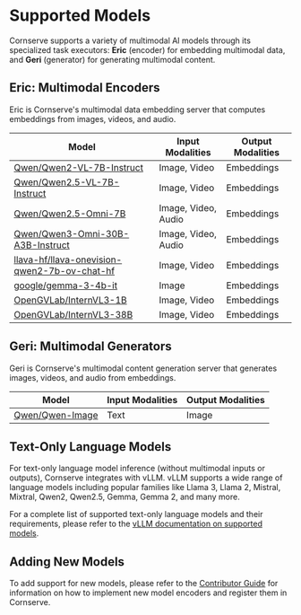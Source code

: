 # Supported Models

Cornserve supports a variety of multimodal AI models through its specialized task executors: **Eric** (encoder) for embedding multimodal data, and **Geri** (generator) for generating multimodal content.

## Eric: Multimodal Encoders

Eric is Cornserve's multimodal data embedding server that computes embeddings from images, videos, and audio.

| Model | Input Modalities | Output Modalities |
|-------|------------------|-------------------|
| [Qwen/Qwen2-VL-7B-Instruct](https://huggingface.co/Qwen/Qwen2-VL-7B-Instruct) | Image, Video | Embeddings |
| [Qwen/Qwen2.5-VL-7B-Instruct](https://huggingface.co/Qwen/Qwen2.5-VL-7B-Instruct) | Image, Video | Embeddings |
| [Qwen/Qwen2.5-Omni-7B](https://huggingface.co/Qwen/Qwen2.5-Omni-7B) | Image, Video, Audio | Embeddings |
| [Qwen/Qwen3-Omni-30B-A3B-Instruct](https://huggingface.co/Qwen/Qwen3-Omni-30B-A3B-Instruct) | Image, Video, Audio | Embeddings |
| [llava-hf/llava-onevision-qwen2-7b-ov-chat-hf](https://huggingface.co/llava-hf/llava-onevision-qwen2-7b-ov-chat-hf) | Image, Video | Embeddings |
| [google/gemma-3-4b-it](https://huggingface.co/google/gemma-3-4b-it) | Image | Embeddings |
| [OpenGVLab/InternVL3-1B](https://huggingface.co/OpenGVLab/InternVL3-1B) | Image, Video | Embeddings |
| [OpenGVLab/InternVL3-38B](https://huggingface.co/OpenGVLab/InternVL3-38B) | Image, Video | Embeddings |

## Geri: Multimodal Generators

Geri is Cornserve's multimodal content generation server that generates images, videos, and audio from embeddings.

| Model | Input Modalities | Output Modalities |
|-------|------------------|-------------------|
| [Qwen/Qwen-Image](https://huggingface.co/Qwen/Qwen-Image) | Text | Image |

## Text-Only Language Models

For text-only language model inference (without multimodal inputs or outputs), Cornserve integrates with vLLM. vLLM supports a wide range of language models including popular families like Llama 3, Llama 2, Mistral, Mixtral, Qwen2, Qwen2.5, Gemma, Gemma 2, and many more.

For a complete list of supported text-only language models and their requirements, please refer to the [vLLM documentation on supported models](https://docs.vllm.ai/en/latest/models/supported_models.html).

## Adding New Models

To add support for new models, please refer to the [Contributor Guide](contributor_guide/eric.md) for information on how to implement new model encoders and register them in Cornserve.
